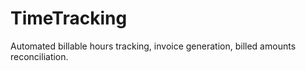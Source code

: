# TimeTracking
Automated billable hours tracking, invoice generation, billed amounts reconciliation.
